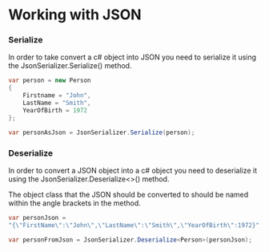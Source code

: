 # Working with JSON

### Serialize

In order to take convert a c# object into JSON you need to serialize it using the JsonSerializer.Serialize()
method.

```C#
var person = new Person
{
    Firstname = "John",
    LastName = "Smith",
    YearOfBirth = 1972
};

var personAsJson = JsonSerializer.Serialize(person);
```

### Deserialize

In order to convert a JSON object into a c# object you need to deserialize it using the JsonSerializer.Deserialize<>()
method.

The object class that the JSON should be converted to should be named within the angle brackets in the method.

```C#
var personJson = 
"{\"FirstName\":\"John\",\"LastName\":\"Smith\",\"YearOfBirth\":1972}";

var personFromJson = JsonSerializer.Deserialize<Person>(personJson);
```